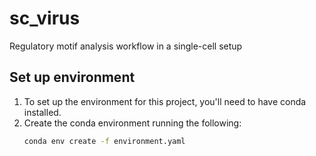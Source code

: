 # sc_virus
Regulatory motif analysis workflow in a single-cell setup

## Set up environment
1. To set up the environment for this project, you'll need to have conda installed.
2. Create the conda environment running the following:
   ```bash
   conda env create -f environment.yaml
